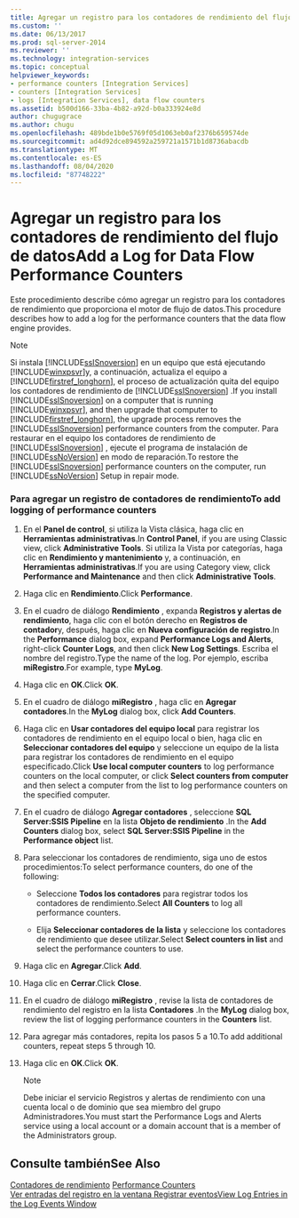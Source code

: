 ```yaml
---
title: Agregar un registro para los contadores de rendimiento del flujo de datos | Microsoft Docs
ms.custom: ''
ms.date: 06/13/2017
ms.prod: sql-server-2014
ms.reviewer: ''
ms.technology: integration-services
ms.topic: conceptual
helpviewer_keywords:
- performance counters [Integration Services]
- counters [Integration Services]
- logs [Integration Services], data flow counters
ms.assetid: b500d166-33ba-4b82-a92d-b0a333924e8d
author: chugugrace
ms.author: chugu
ms.openlocfilehash: 489bde1b0e5769f05d1063eb0af2376b659574de
ms.sourcegitcommit: ad4d92dce894592a259721a1571b1d8736abacdb
ms.translationtype: MT
ms.contentlocale: es-ES
ms.lasthandoff: 08/04/2020
ms.locfileid: "87748222"
---
```

# <a name="add-a-log-for-data-flow-performance-counters"></a><span data-ttu-id="2b902-102">Agregar un registro para los contadores de rendimiento del flujo de datos</span><span class="sxs-lookup"><span data-stu-id="2b902-102">Add a Log for Data Flow Performance Counters</span></span>
  <span data-ttu-id="2b902-103">Este procedimiento describe cómo agregar un registro para los contadores de rendimiento que proporciona el motor de flujo de datos.</span><span class="sxs-lookup"><span data-stu-id="2b902-103">This procedure describes how to add a log for the performance counters that the data flow engine provides.</span></span>  
  
> [!NOTE]  
>  <span data-ttu-id="2b902-104">Si instala [!INCLUDE[ssISnoversion](../includes/ssisnoversion-md.md)] en un equipo que está ejecutando [!INCLUDE[winxpsvr](../includes/winxpsvr-md.md)]y, a continuación, actualiza el equipo a [!INCLUDE[firstref_longhorn](../includes/firstref-longhorn-md.md)], el proceso de actualización quita del equipo los contadores de rendimiento de [!INCLUDE[ssISnoversion](../includes/ssisnoversion-md.md)] .</span><span class="sxs-lookup"><span data-stu-id="2b902-104">If you install [!INCLUDE[ssISnoversion](../includes/ssisnoversion-md.md)] on a computer that is running [!INCLUDE[winxpsvr](../includes/winxpsvr-md.md)], and then upgrade that computer to [!INCLUDE[firstref_longhorn](../includes/firstref-longhorn-md.md)], the upgrade process removes the [!INCLUDE[ssISnoversion](../includes/ssisnoversion-md.md)] performance counters from the computer.</span></span> <span data-ttu-id="2b902-105">Para restaurar en el equipo los contadores de rendimiento de [!INCLUDE[ssISnoversion](../includes/ssisnoversion-md.md)] , ejecute el programa de instalación de [!INCLUDE[ssNoVersion](../includes/ssnoversion-md.md)] en modo de reparación.</span><span class="sxs-lookup"><span data-stu-id="2b902-105">To restore the [!INCLUDE[ssISnoversion](../includes/ssisnoversion-md.md)] performance counters on the computer, run [!INCLUDE[ssNoVersion](../includes/ssnoversion-md.md)] Setup in repair mode.</span></span>  
  
### <a name="to-add-logging-of-performance-counters"></a><span data-ttu-id="2b902-106">Para agregar un registro de contadores de rendimiento</span><span class="sxs-lookup"><span data-stu-id="2b902-106">To add logging of performance counters</span></span>  
  
1.  <span data-ttu-id="2b902-107">En el **Panel de control**, si utiliza la Vista clásica, haga clic en **Herramientas administrativas**.</span><span class="sxs-lookup"><span data-stu-id="2b902-107">In **Control Panel**, if you are using Classic view, click **Administrative Tools**.</span></span> <span data-ttu-id="2b902-108">Si utiliza la Vista por categorías, haga clic en **Rendimiento y mantenimiento** y, a continuación, en **Herramientas administrativas**.</span><span class="sxs-lookup"><span data-stu-id="2b902-108">If you are using Category view, click **Performance and Maintenance** and then click **Administrative Tools**.</span></span>  
  
2.  <span data-ttu-id="2b902-109">Haga clic en **Rendimiento**.</span><span class="sxs-lookup"><span data-stu-id="2b902-109">Click **Performance**.</span></span>  
  
3.  <span data-ttu-id="2b902-110">En el cuadro de diálogo **Rendimiento** , expanda **Registros y alertas de rendimiento**, haga clic con el botón derecho en **Registros de contador**y, después, haga clic en **Nueva configuración de registro**.</span><span class="sxs-lookup"><span data-stu-id="2b902-110">In the **Performance** dialog box, expand **Performance Logs and Alerts**, right-click **Counter Logs**, and then click **New Log Settings**.</span></span> <span data-ttu-id="2b902-111">Escriba el nombre del registro.</span><span class="sxs-lookup"><span data-stu-id="2b902-111">Type the name of the log.</span></span> <span data-ttu-id="2b902-112">Por ejemplo, escriba **miRegistro**.</span><span class="sxs-lookup"><span data-stu-id="2b902-112">For example, type **MyLog**.</span></span>  
  
4.  <span data-ttu-id="2b902-113">Haga clic en **OK**.</span><span class="sxs-lookup"><span data-stu-id="2b902-113">Click **OK**.</span></span>  
  
5.  <span data-ttu-id="2b902-114">En el cuadro de diálogo **miRegistro** , haga clic en **Agregar contadores**.</span><span class="sxs-lookup"><span data-stu-id="2b902-114">In the **MyLog** dialog box, click **Add Counters**.</span></span>  
  
6.  <span data-ttu-id="2b902-115">Haga clic en **Usar contadores del equipo local** para registrar los contadores de rendimiento en el equipo local o bien, haga clic en **Seleccionar contadores del equipo** y seleccione un equipo de la lista para registrar los contadores de rendimiento en el equipo especificado.</span><span class="sxs-lookup"><span data-stu-id="2b902-115">Click **Use local computer counters** to log performance counters on the local computer, or click **Select counters from computer** and then select a computer from the list to log performance counters on the specified computer.</span></span>  
  
7.  <span data-ttu-id="2b902-116">En el cuadro de diálogo **Agregar contadores** , seleccione **SQL Server:SSIS Pipeline** en la lista **Objeto de rendimiento** .</span><span class="sxs-lookup"><span data-stu-id="2b902-116">In the **Add Counters** dialog box, select **SQL Server:SSIS Pipeline** in the **Performance object** list.</span></span>  
  
8.  <span data-ttu-id="2b902-117">Para seleccionar los contadores de rendimiento, siga uno de estos procedimientos:</span><span class="sxs-lookup"><span data-stu-id="2b902-117">To select performance counters, do one of the following:</span></span>  
  
    -   <span data-ttu-id="2b902-118">Seleccione **Todos los contadores** para registrar todos los contadores de rendimiento.</span><span class="sxs-lookup"><span data-stu-id="2b902-118">Select **All Counters** to log all performance counters.</span></span>  
  
    -   <span data-ttu-id="2b902-119">Elija **Seleccionar contadores de la lista** y seleccione los contadores de rendimiento que desee utilizar.</span><span class="sxs-lookup"><span data-stu-id="2b902-119">Select **Select counters in list** and select the performance counters to use.</span></span>  
  
9. <span data-ttu-id="2b902-120">Haga clic en **Agregar**.</span><span class="sxs-lookup"><span data-stu-id="2b902-120">Click **Add**.</span></span>  
  
10. <span data-ttu-id="2b902-121">Haga clic en **Cerrar**.</span><span class="sxs-lookup"><span data-stu-id="2b902-121">Click **Close**.</span></span>  
  
11. <span data-ttu-id="2b902-122">En el cuadro de diálogo **miRegistro** , revise la lista de contadores de rendimiento del registro en la lista **Contadores** .</span><span class="sxs-lookup"><span data-stu-id="2b902-122">In the **MyLog** dialog box, review the list of logging performance counters in the **Counters** list.</span></span>  
  
12. <span data-ttu-id="2b902-123">Para agregar más contadores, repita los pasos 5 a 10.</span><span class="sxs-lookup"><span data-stu-id="2b902-123">To add additional counters, repeat steps 5 through 10.</span></span>  
  
13. <span data-ttu-id="2b902-124">Haga clic en **OK**.</span><span class="sxs-lookup"><span data-stu-id="2b902-124">Click **OK**.</span></span>  
  
    > [!NOTE]  
    >  <span data-ttu-id="2b902-125">Debe iniciar el servicio Registros y alertas de rendimiento con una cuenta local o de dominio que sea miembro del grupo Administradores.</span><span class="sxs-lookup"><span data-stu-id="2b902-125">You must start the Performance Logs and Alerts service using a local account or a domain account that is a member of the Administrators group.</span></span>  
  
## <a name="see-also"></a><span data-ttu-id="2b902-126">Consulte también</span><span class="sxs-lookup"><span data-stu-id="2b902-126">See Also</span></span>  
 <span data-ttu-id="2b902-127">[Contadores de rendimiento](performance/performance-counters.md) </span><span class="sxs-lookup"><span data-stu-id="2b902-127">[Performance Counters](performance/performance-counters.md) </span></span>  
 [<span data-ttu-id="2b902-128">Ver entradas del registro en la ventana Registrar eventos</span><span class="sxs-lookup"><span data-stu-id="2b902-128">View Log Entries in the Log Events Window</span></span>](../../2014/integration-services/view-log-entries-in-the-log-events-window.md)  
  
  
